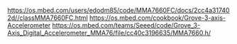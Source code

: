 https://os.mbed.com/users/edodm85/code/MMA7660FC/docs/2cc4a317402d//classMMA7660FC.html
https://os.mbed.com/cookbook/Grove-3-axis-Accelerometer
https://os.mbed.com/teams/Seeed/code/Grove_3-Axis_Digital_Accelerometer_MMA76/file/cc40c3196635/MMA7660.h/